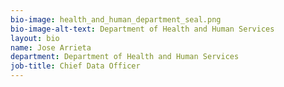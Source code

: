 ```yaml
---
bio-image: health_and_human_department_seal.png
bio-image-alt-text: Department of Health and Human Services
layout: bio
name: Jose Arrieta
department: Department of Health and Human Services
job-title: Chief Data Officer
---
```

